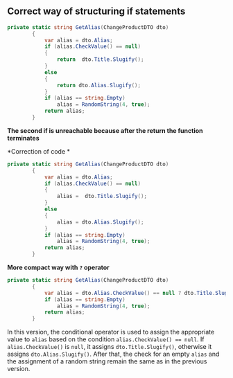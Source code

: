 ## Correct way of structuring if statements
```csharp
private static string GetAlias(ChangeProductDTO dto)
        {
            var alias = dto.Alias;
            if (alias.CheckValue() == null)
            {
                return  dto.Title.Slugify();
            }
            else
            {
                return dto.Alias.Slugify();
            }
            if (alias == string.Empty)
                alias = RandomString(4, true);
            return alias;
        }
```

**The second if is unreachable because after the return the function terminates**

*Correction of code *
```csharp
private static string GetAlias(ChangeProductDTO dto)
        {
            var alias = dto.Alias;
            if (alias.CheckValue() == null)
            {
                alias =  dto.Title.Slugify();
            }
            else
            {
                alias = dto.Alias.Slugify();
            }
            if (alias == string.Empty)
                alias = RandomString(4, true);
            return alias;
        }
```

**More compact way with `?` operator**
```csharp
private static string GetAlias(ChangeProductDTO dto)
        {
            var alias = dto.Alias.CheckValue() == null ? dto.Title.Slugify() : dto.Alias.Slugify();
            if (alias == string.Empty)
                alias = RandomString(4, true);
            return alias;
        }
```
In this version, the conditional operator is used to assign the appropriate value to `alias` based on the condition `alias.CheckValue() == null`. If `alias.CheckValue()` is `null`, it assigns `dto.Title.Slugify()`, otherwise it assigns `dto.Alias.Slugify()`. After that, the check for an empty `alias` and the assignment of a random string remain the same as in the previous version.
